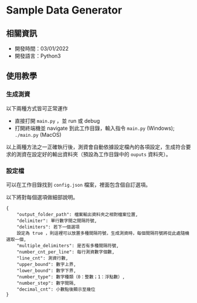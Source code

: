 # Sample Data Generator

## 相關資訊

- 開發時間：03/01/2022
- 開發語言：Python3

## 使用教學

### 生成測資

以下兩種方式皆可正常運作

- 直接打開 `main.py` ，並 run 或 debug
- 打開終端機並 navigate 到此工作目錄，輸入指令 `main.py` (Windows); `./main.py` (MacOS)

以上兩種方法之一正確執行後，測資會自動依據設定檔內的各項設定，生成符合要求的測資在設定好的輸出資料夾（預設為工作目錄中的 `ouputs` 資料夾）。

### 設定檔

可以在工作目錄找到 `config.json` 檔案，裡面包含個自訂選項。

以下將對每個選項做細部說明。

```
{
    "output_folder_path": 檔案輸出資料夾之相對檔案位置,
    "delimiter": 單行數字間之間隔符號,
    "delimiters": 若下一個選項
    設定為 true ，則這裡可以放置多種間隔符號，生成測資時，每個間隔符號將從此處隨機選取一個,
    "multiple_delimiters": 是否有多種間隔符號,
    "number_cnt_per_line": 每行測資數字個數,
    "line_cnt": 測資行數,
    "upper_bound": 數字上界,
    "lower_bound": 數字下界,
    "number_type": 數字種類（0：整數；1：浮點數）,
    "number_step": 數字間隔,
    "decimal_cnt": 小數點後顯示至幾位
}
```